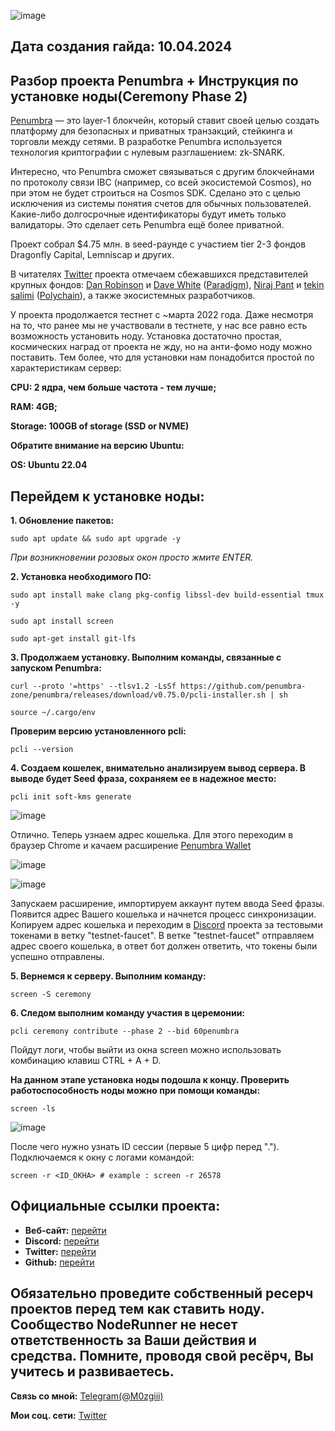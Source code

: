 ![image](https://github.com/Mozgiii9/PenumbraSetupTheNode/assets/74683169/6f15c932-475f-4087-a8d7-e2f423a5c549)


## Дата создания гайда: 10.04.2024


## Разбор проекта Penumbra + Инструкция по установке ноды(Ceremony Phase 2)


[Penumbra](https://penumbra.zone/) — это layer-1 блокчейн, который ставит своей целью создать платформу для безопасных и приватных транзакций, стейкинга и торговли между сетями. В разработке Penumbra используется технология криптографии с нулевым разглашением: zk-SNARK. 


Интересно, что Penumbra сможет связываться с другим блокчейнами по протоколу связи IBC (например, со всей экосистемой Cosmos), но при этом не будет строиться на Cosmos SDK. Сделано это с целью исключения из системы понятия счетов для обычных пользователей. Какие-либо долгосрочные идентификаторы будут иметь только валидаторы. Это сделает сеть Penumbra ещё более приватной. 

Проект собрал $4.75 млн. в seed-раунде с участием tier 2-3 фондов Dragonfly Capital, Lemniscap и других. 

В читателях [Twitter](https://twitter.com/penumbrazone) проекта отмечаем сбежавшихся представителей крупных фондов: [Dan Robinson](https://twitter.com/danrobinson) и [Dave White](https://twitter.com/_Dave__White_) ([Paradigm](https://twitter.com/paradigm)), [Niraj Pant](https://twitter.com/niraj) и [tekin salimi](https://twitter.com/tekinsalimi) ([Polychain](https://twitter.com/niraj)), а также экосистемных разработчиков. 

У проекта продолжается тестнет с ~марта 2022 года. Даже несмотря на то, что ранее мы не участвовали в тестнете, у нас все равно есть возможность установить ноду. Установка достаточно простая, космических наград от проекта не жду, но на анти-фомо ноду можно поставить. Тем более, что для установки нам понадобится простой по характеристикам сервер:

**CPU: 2 ядра, чем больше частота - тем лучше;**

**RAM: 4GB;**

**Storage: 100GB of storage (SSD or NVME)**

**Обратите внимание на версию Ubuntu:**

**OS: Ubuntu 22.04**

## Перейдем к установке ноды:

**1. Обновление пакетов:**

```
sudo apt update && sudo apt upgrade -y
```

*При возникновении розовых окон просто жмите ENTER.*

**2. Установка необходимого ПО:**

```
sudo apt install make clang pkg-config libssl-dev build-essential tmux -y
```

```
sudo apt install screen
```

```
sudo apt-get install git-lfs
```

**3. Продолжаем установку. Выполним команды, связанные с запуском Penumbra:**

```
curl --proto '=https' --tlsv1.2 -LsSf https://github.com/penumbra-zone/penumbra/releases/download/v0.75.0/pcli-installer.sh | sh
```

```
source ~/.cargo/env
```

**Проверим версию установленного pcli:**

```
pcli --version
```

**4. Создаем кошелек, внимательно анализируем вывод сервера. В выводе будет Seed фраза, сохраняем ее в надежное место:**

```
pcli init soft-kms generate
```

![image](https://github.com/Mozgiii9/PenumbraSetupTheNode/assets/74683169/d6c8f65f-3cae-43c8-8b2a-4678784e33b8)

Отлично. Теперь узнаем адрес кошелька. Для этого переходим в браузер Chrome и качаем расширение [Penumbra Wallet](https://chromewebstore.google.com/detail/penumbra-wallet/lkpmkhpnhknhmibgnmmhdhgdilepfghe)

![image](https://github.com/Mozgiii9/PenumbraSetupTheNode/assets/74683169/1afd8f1a-ddcc-41aa-8deb-b1caf289380b)

![image](https://github.com/Mozgiii9/PenumbraSetupTheNode/assets/74683169/488be2e6-2e47-4009-b256-63d5a02d6ea6)

Запускаем расширение, импортируем аккаунт путем ввода Seed фразы. Появится адрес Вашего кошелька и начнется процесс синхронизации. Копируем адрес кошелька и переходим в [Discord](https://discord.com/invite/GZqQXuZVqx) проекта за тестовыми токенами в ветку "testnet-faucet". В ветке "testnet-faucet" отправляем адрес своего кошелька, в ответ бот должен ответить, что токены были успешно отправлены. 

**5. Вернемся к серверу. Выполним команду:**

```
screen -S ceremony
```

**6. Следом выполним команду участия в церемонии:**

```
pcli ceremony contribute --phase 2 --bid 60penumbra
```

Пойдут логи, чтобы выйти из окна screen можно использовать комбинацию клавиш CTRL + A + D.

**На данном этапе установка ноды подошла к концу. Проверить работоспособность ноды можно при помощи команды:**

```
screen -ls
```

![image](https://github.com/Mozgiii9/PenumbraSetupTheNode/assets/74683169/3e7dd20e-5f6e-45e0-8e1b-0a72f5132b79)


После чего нужно узнать ID сессии (первые 5 цифр перед "."). Подключаемся к окну с логами командой:

```
screen -r <ID_ОКНА> # example : screen -r 26578
```

## Официальные ссылки проекта:

- **Веб-сайт:** [перейти](https://penumbra.zone/)
- **Discord:** [перейти](https://discord.gg/GZqQXuZVqx)
- **Twitter:** [перейти](https://twitter.com/penumbrazone)
- **Github:** [перейти](https://github.com/penumbra-zone)

## Обязательно проведите собственный ресерч проектов перед тем как ставить ноду. Сообщество NodeRunner не несет ответственность за Ваши действия и средства. Помните, проводя свой ресёрч, Вы учитесь и развиваетесь.

**Связь со мной:** [Telegram(@M0zgiii)](https://t.me/m0zgiii)

**Мои соц. сети:** [Twitter](https://twitter.com/m0zgiii)

